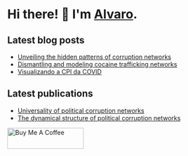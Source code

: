 # Hi there! :wave: I'm [Alvaro](https://alvarofrancomartins.com). 

## Latest blog posts
<!-- BLOGPOST:START -->
- [Unveiling the hidden patterns of corruption networks](https://alvarofrancomartins.com/post/corruption-networks/)
- [Dismantling and modeling cocaine trafficking networks](https://alvarofrancomartins.com/post/cocaine_smuggling_networks/)
- [Visualizando a CPI da COVID](https://alvarofrancomartins.com/post/cpi_covid/)
<!-- BLOGPOST:END -->

## Latest publications
<!-- PUBLICATION:START -->
- [Universality of political corruption networks](https://alvarofrancomartins.com/publication/universality-of-political-corruption-networks/)
- [The dynamical structure of political corruption networks](https://alvarofrancomartins.com/publication/brazilian-corruption-network/)
<!-- PUBLICATION:END -->




<a href="https://www.buymeacoffee.com/alvarofmartins" target="_blank"><img src="https://cdn.buymeacoffee.com/buttons/v2/default-yellow.png" alt="Buy Me A Coffee" style="height: 48px !important;width: 173.6px !important;" ></a>
